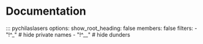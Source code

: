 # Documentation

::: pychilaslasers
    options:
        show_root_heading: false
        members: false
    filters:
        - "!^_"                      # hide private names
        - "!^__"                     # hide dunders


    